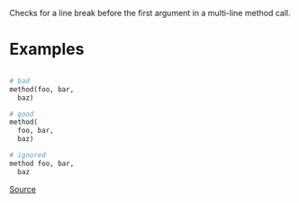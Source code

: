 
Checks for a line break before the first argument in a
multi-line method call.

# Examples

```ruby

# bad
method(foo, bar,
  baz)

# good
method(
  foo, bar,
  baz)

# ignored
method foo, bar,
  baz
```

[Source](http://www.rubydoc.info/gems/rubocop/RuboCop/Cop/Layout/FirstMethodArgumentLineBreak)